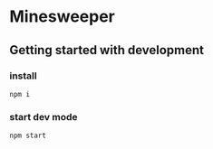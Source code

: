 # Minesweeper

## Getting started with development

### install
```shell
npm i
```

### start dev mode
```shell
npm start
```